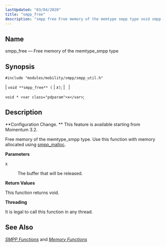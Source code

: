 ```yaml
---
lastUpdated: "03/04/2020"
title: "smpp_free"
description: "smpp free Free memory of the memtype smpp type void smpp free x void x Configuration Change This feature is available starting from Momentum 3 2 Free memory of the memtype smpp type Use this function with memory allocated using smpp malloc x The buffer that will be released This..."
---
```


<a name="apis.smpp_free"></a> 
## Name

smpp_free — Free memory of the memtype_smpp type

## Synopsis

`#include "modules/mobility/smpp/smpp_util.h"`

| `void **smpp_free** (` | <var class="pdparam">x</var>`)`; |   |

`void * <var class="pdparam">x</var>`;<a name="idp61334704"></a> 
## Description

**Configuration Change. ** This feature is available starting from Momentum 3.2.

Free memory of the memtype_smpp type. Use this function with memory allocated using [smpp_malloc](/momentum/3/3-api/apis-smpp-malloc).

**<a name="idp61338192"></a> Parameters**

<dl class="variablelist">

<dt>x</dt>

<dd>

The buffer that will be released.

</dd>

</dl>

**<a name="idp61340928"></a> Return Values**

This function returns void.

**<a name="idp61341840"></a> Threading**

It is legal to call this function in any thread.

<a name="idp61342944"></a> 
## See Also

[*SMPP Functions*](/momentum/3/3-api/smpp) and [*Memory Functions*](/momentum/3/3-api/3-api-memory)